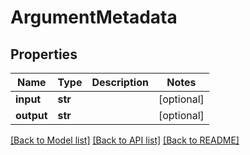 # ArgumentMetadata

## Properties
Name | Type | Description | Notes
------------ | ------------- | ------------- | -------------
**input** | **str** |  | [optional] 
**output** | **str** |  | [optional] 

[[Back to Model list]](../README.md#documentation-for-models) [[Back to API list]](../README.md#documentation-for-api-endpoints) [[Back to README]](../README.md)


